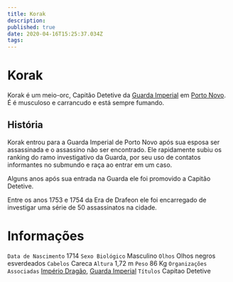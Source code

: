 ```yaml
---
title: Korak
description: 
published: true
date: 2020-04-16T15:25:37.034Z
tags: 
---
```


# Korak
Korak é um meio-orc, Capitão Detetive da [Guarda Imperial](/faccoes/nacoes/guarda-imperial) em [Porto Novo](/lugares/plano-material/drafeon/sudeste-de-drafeon/porto-novo). É é musculoso e carrancudo e está sempre fumando.

## História
Korak entrou para a Guarda Imperial de Porto Novo após sua esposa ser assassinada e o assassino não ser encontrado. Ele rapidamente subiu os ranking do ramo investigativo da Guarda, por seu uso de contatos informantes no submundo e raça ao entrar em um caso.

Alguns anos após sua entrada na Guarda ele foi promovido a Capitão Detetive.

Entre os anos 1753 e 1754 da Era de Drafeon ele foi encarregado de investigar uma série de 50 assassinatos na cidade.

# Informações
`Data de Nascimento` 1714 
`Sexo Biológico` Masculino
`Olhos` Olhos negros esverdeados
`Cabelos` Careca
`Altura` 1,72 m
`Peso` 86 Kg
`Organizações Associadas` [Império Dragão](/faccoes/nacoes/imperio-dragao#imperio-dragao), [Guarda Imperial](/faccoes/nacoes/guarda-imperial)
`Títulos` Capitao Detetive